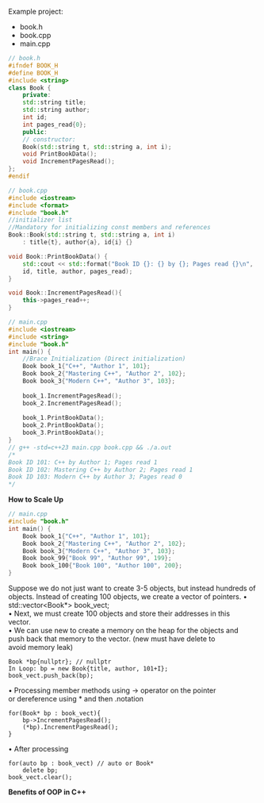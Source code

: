 Example project:
- book.h
- book.cpp
- main.cpp

```c++
// book.h  
#ifndef BOOK_H  
#define BOOK_H  
#include <string>  
class Book {  
	private:  
	std::string title;  
	std::string author;  
	int id;  
	int pages_read{0};  
	public:  
	// constructor:  
	Book(std::string t, std::string a, int i);  
	void PrintBookData();  
	void IncrementPagesRead();  
};  
#endif
```

```c++
// book.cpp  
#include <iostream>  
#include <format>  
#include "book.h"  
//initializer list  
//Mandatory for initializing const members and references  
Book::Book(std::string t, std::string a, int i)  
	: title{t}, author{a}, id{i} {}  

void Book::PrintBookData() {  
	std::cout << std::format("Book ID {}: {} by {}; Pages read {}\n",  
	id, title, author, pages_read);  
}  

void Book::IncrementPagesRead(){  
	this->pages_read++;  
}
```

```c++
// main.cpp
#include <iostream>
#include <string>
#include "book.h"
int main() {
	//Brace Initialization (Direct initialization)
	Book book_1{"C++", "Author 1", 101};
	Book book_2{"Mastering C++", "Author 2", 102};
	Book book_3{"Modern C++", "Author 3", 103};
	
	book_1.IncrementPagesRead();
	book_2.IncrementPagesRead();
	
	book_1.PrintBookData();
	book_2.PrintBookData();
	book_3.PrintBookData();
}
// g++ -std=c++23 main.cpp book.cpp && ./a.out
/*  
Book ID 101: C++ by Author 1; Pages read 1  
Book ID 102: Mastering C++ by Author 2; Pages read 1  
Book ID 103: Modern C++ by Author 3; Pages read 0  
*/
```

**How to Scale Up**
```c++
// main.cpp
#include "book.h"
int main() {
	Book book_1{"C++", "Author 1", 101};
	Book book_2{"Mastering C++", "Author 2", 102};
	Book book_3{"Modern C++", "Author 3", 103};
	Book book_99{"Book 99", "Author 99", 199};
	Book book_100{"Book 100", "Author 100", 200};
}
```
Suppose we do not just want to create 3-5 objects, but instead hundreds of objects. 
Instead of creating 100 objects, we create a vector of pointers. 
	• std::vector<Book*> book_vect;  
	• Next, we must create 100 objects and store their addresses in this  
	vector.  
	• We can use new to create a memory on the heap for the objects and  
	push back that memory to the vector. (new must have delete to  
	avoid memory leak)
```
Book *bp{nullptr}; // nullptr  
In Loop: bp = new Book{title, author, 101+I};  
book_vect.push_back(bp);
```
• Processing member methods using -> operator on the pointer  
or dereference using * and then .notation  
```
for(Book* bp : book_vect){  
	bp->IncrementPagesRead();  
	(*bp).IncrementPagesRead();  
}  
```
• After processing  
```
for(auto bp : book_vect) // auto or Book*  
	delete bp;  
book_vect.clear();
```

**Benefits of OOP in C++**



